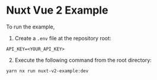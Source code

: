 # Nuxt Vue 2 Example

To run the example,

1. Create a `.env` file at the repository root:
```dotenv
API_KEY=<YOUR_API_KEY>
```

2. Execute the following command from the root directory:
```shell
yarn nx run nuxt-v2-example:dev
```
